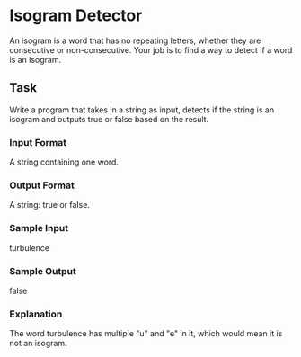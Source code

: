 <h1>Isogram Detector</h1>
An isogram is a word that has no repeating letters, whether they are consecutive or non-consecutive. Your job is to find a way to detect if a word is an isogram.

<h2>Task</h2>
Write a program that takes in a string as input, detects if the string is an isogram and outputs true or false based on the result.
<h3>Input Format</h3>
A string containing one word.
<h3>Output Format</h3>
A string: true or false.
<h3>Sample Input</h3>
turbulence
<h3>Sample Output</h3>
false
<h3>Explanation</h3>
The word turbulence has multiple "u" and "e" in it, which would mean it is not an isogram.
